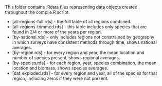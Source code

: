 This folder contains .Rdata files representing data objects created throughout the compile.R script.

- [all-regions-full.rds] - the full table of all regions combined.  
- [all-regions-trimmed.rds] - this table includes only species that are found in 3/4 or more of the years per region.  
- [by-national.rds] - only includes regions not constrained by geography in which surveys have consistent methods through time, shows national averages.  
- [by-region.rds] - for every region and year, the mean location and number of species present, shows regional averages.  
- [by-species.rds] - for each region, year, species combination, the mean location and biomass, shows species averages.  
- [dat_exploded.rds] - for every region and year, all of the species for that region, including zeros if they were not present.

